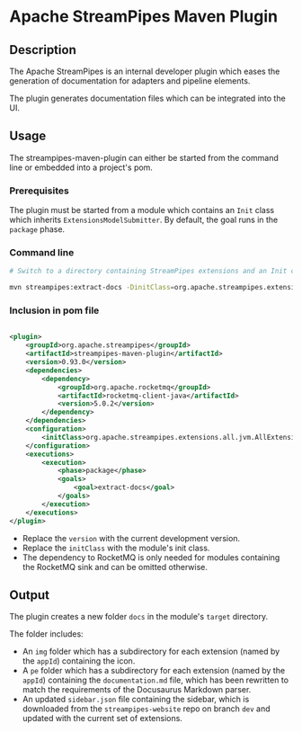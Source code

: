 <!--
  ~ Licensed to the Apache Software Foundation (ASF) under one or more
  ~ contributor license agreements.  See the NOTICE file distributed with
  ~ this work for additional information regarding copyright ownership.
  ~ The ASF licenses this file to You under the Apache License, Version 2.0
  ~ (the "License"); you may not use this file except in compliance with
  ~ the License.  You may obtain a copy of the License at
  ~
  ~    http://www.apache.org/licenses/LICENSE-2.0
  ~
  ~ Unless required by applicable law or agreed to in writing, software
  ~ distributed under the License is distributed on an "AS IS" BASIS,
  ~ WITHOUT WARRANTIES OR CONDITIONS OF ANY KIND, either express or implied.
  ~ See the License for the specific language governing permissions and
  ~ limitations under the License.
  ~
  -->

# Apache StreamPipes Maven Plugin

## Description

The Apache StreamPipes is an internal developer plugin which eases the generation of documentation for
adapters and pipeline elements.

The plugin generates documentation files which can be integrated into the UI.

## Usage

The streampipes-maven-plugin can either be started from the command line or embedded into a project's pom.

### Prerequisites

The plugin must be started from a module which contains an `Init` class which inherits `ExtensionsModelSubmitter`.
By default, the goal runs in the `package` phase.

### Command line

```bash
# Switch to a directory containing StreamPipes extensions and an Init class, e.g., streampipes-extensions-all-jvm

mvn streampipes:extract-docs -DinitClass=org.apache.streampipes.extensions.all.jvm.AllExtensionsInit
```

### Inclusion in pom file

```xml

<plugin>
    <groupId>org.apache.streampipes</groupId>
    <artifactId>streampipes-maven-plugin</artifactId>
    <version>0.93.0</version>
    <dependencies>
        <dependency>
            <groupId>org.apache.rocketmq</groupId>
            <artifactId>rocketmq-client-java</artifactId>
            <version>5.0.2</version>
        </dependency>
    </dependencies>
    <configuration>
        <initClass>org.apache.streampipes.extensions.all.jvm.AllExtensionsInit</initClass>
    </configuration>
    <executions>
        <execution>
            <phase>package</phase>
            <goals>
                <goal>extract-docs</goal>
            </goals>
        </execution>
    </executions>
</plugin>
```

* Replace the `version` with the current development version.
* Replace the `initClass` with the module's init class.
* The dependency to RocketMQ is only needed for modules containing the RocketMQ sink and can be omitted otherwise.

## Output

The plugin creates a new folder `docs` in the module's `target` directory.

The folder includes:

* An `img` folder which has a subdirectory for each extension (named by the `appId`) containing the icon.
* A `pe` folder which has a subdirectory for each extension (named by the `appId`) containing the `documentation.md`
  file, which has been rewritten to match the requirements of the Docusaurus Markdown parser.
* An updated `sidebar.json` file containing the sidebar, which is downloaded from the `streampipes-website` repo on
  branch `dev` and updated with the current set of extensions.
